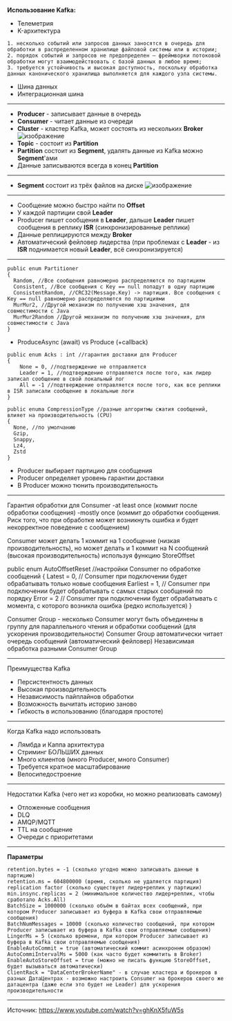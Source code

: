 **Использование Kafka:**
- Телеметрия
- K-архитектура
```
1. несколько событий или запросов данных заносятся в очередь для обработки в распределенном хранилище файловой системы или в истории;
2. порядок событий и запросов не предопределен — фреймворки потоковой обработки могут взаимодействовать с базой данных в любое время;
3. требуется устойчивость и высокая доступность, поскольку обработка данных канонического хранилища выполняется для каждого узла системы.
```
- Шина данных
- Интеграционная шина
-------------------------
- **Producer** - записывает данные в очередь
- **Consumer** - читает данные из очереди
- **Cluster** - кластер Kafka, может состоять из нескольких **Broker**
![изображение](https://github.com/terhia/interview/assets/7370741/d0d1d4a2-5ebe-4d78-8567-8a3787f5b93a)
- **Topic** - состоит из **Partition**
- **Partition** состоит из **Segment**, удалять данные из Kafka можно **Segment**'ами
- Данные записываются всегда в конец **Partition**

-------------------------

- **Segment** состоит из трёх файлов на диске
![изображение](https://github.com/terhia/interview/assets/7370741/48e71f3c-3e2a-49f6-b713-aa6fe189cee8)

-------------------------

- Сообщение можно быстро найти по **Offset**
- У каждой партиции свой **Leader**
- Producer пишет сообщения в **Leader**, дальше **Leader** пишет сообщения в реплику **ISR** (синхронизированные реплики)
- Данные реплицируются между **Broker**
- Автоматический фейловер лидерства (при проблемах с **Leader** - из **ISR** поднимается новый **Leader**, всё синхронизируется)
-------------------------

```
public enum Partitioner
{
  Random, //Все сообщения равномерно распределяются по партициям
  Consistent, //Все сообщения с Key == null попадут в одну партицию
  ConsistentRandom, //CRC32(Message.Key) -> партиция. Все сообщения с Key == null равномерно распределяются по партициями
  MurMur2, //Другой механизм по получению хэш значения, для совместимости с Java
  MurMur2Random //Другой механизм по получению хэш значения, для совместимости с Java
}
```

- ProduceAsync (await) vs Produce (+callback)

```
public enum Acks : int //гарантия доставки для Producer
{
    None = 0, //подтверждение не отправляется
    Leader = 1, //подтверждение отправляется после того, как лидер записал сообщение в свой локальный лог
    All = -1 //подтверждение отправляется после того, как все реплики в ISR записали сообщение в локальные логи
}
```

```
public enuma CompressionType //разные алгоритмы сжатия сообщений, влияет на производительность (CPU)
{
  None, //по умолчанию
  Gzip,
  Snappy,
  Lz4,
  Zstd
}
```

- Producer выбирает партицию для сообщения
- Producer определяет уровень гарантии доставки
- В Producer можно тюнить производительность

-------------------------

Гарантия обработки для Consumer
-at least once (коммит после обработки сообщения)
-mostly once (коммит до обработки сообщения. Риск того, что при обработке может возникнуть ошибка и будет некорректное поведение с сообщением)

Consumer может делать 1 коммит на 1 сообщение (низкая производительность), но может делать и 1 коммит на N сообщений (высокая производительность) используя функцию StoreOffset

public enum AutoOffsetReset //настройки Consumer по обработке сообщений
{
 Latest = 0, // Consumer при подключении будет обрабатывать только новые сообщения
 Earliest = 1, // Consumer при подключении будет обрабатывать с самых старых сообщений по порядку
 Error = 2 // Consumer при подключении будет обрабатывать с момента, с которого возникла ошибка (редко используется)
}

Consumer Group - несколько Consumer могут быть объединены в группу для параллельного чтения и обработки сообщений (для ускорения производительности)
Consumer Group автоматически читает очередь сообщений (автоматический фейловер)
Независимая обработка разными Consumer Group

-------------------------

Преимущества Kafka
 - Персистентность данных
 - Высокая производительность
 - Независимость пайплайнов обработки
 - Возможность вычитать историю заново
 - Гибкость в использованию (благодаря простоте)

-------------------------

Когда Kafka надо использовать
 - Лямбда и Каппа архитектура
 - Стриминг БОЛЬШИХ данных
 - Много клиентов (много Producer, много Consumer)
 - Требуется кратное масштабирование
 - Велосипедостроение

-------------------------

Недостатки Kafka (чего нет из коробки, но можно реализовать самому)
 - Отложенные сообщения
 - DLQ
 - AMQP/MQTT
 - TTL на сообщение
 - Очереди с приоритетами

-------------------------

**Параметры**
```
retention.bytes = -1 (сколько угодно можно записывать данные в партицию)
retention.ms = 604800000 (время, сколько не удаляется партиция)
replication factor (сколько существует лидер+реплик у партиции)
min.insync.replicas = 2 (минимальное количество лидер+реплик, чтобы сработало Acks.All)
BatchSize = 1000000 (сколько объём в байтах всех сообщений, при котором Producer записывает из буфера в Kafka свои отправляемые сообщения)
BatchNumMessages = 10000 (сколько количество сообщений, при котором Producer записывает из буфера в Kafka свои отправляемые сообщения)
LingerMs = 5 (сколько времени, при котором Producer записывает из буфера в Kafka свои отправляемые сообщения)
EnableAutoCommit = true (автоматический коммит асинхроннм образом)
AutoCommiIntervalMs = 5000 (как часто будет коммитить в Broker)
EnableAutoStoreOffset = true (можно не писать функцию StoreOffset, будет вызываться автоматически)
ClientRack = "DataCenterBrokerName" - в случае кластера и брокеров в разных ДатаЦентрах - возможно настроить Consumer на брокеров своего же датацентра (даже если это будет не Leader) для ускорения производительности
```

-------------------------

Источник: https://www.youtube.com/watch?v=ghKnX5fuW5s 
